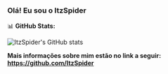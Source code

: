 ### Olá! Eu sou o ItzSpider

📊 **GitHub Stats:**

![ItzSpider's GitHub stats](https://github-readme-stats.vercel.app/api?username=ItzSpider&show_icons-true&theme-navy_blue)

**Mais informações sobre mim estão no link a seguir: https://github.com/ItzSpider**

